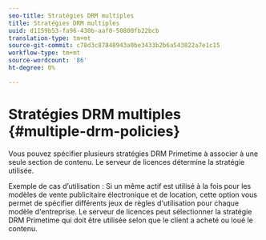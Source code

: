 ```yaml
---
seo-title: Stratégies DRM multiples
title: Stratégies DRM multiples
uuid: d1159b53-fa96-430b-aaf0-50800fb22bcb
translation-type: tm+mt
source-git-commit: c78d3c87848943a0be3433b2b6a543822a7e1c15
workflow-type: tm+mt
source-wordcount: '86'
ht-degree: 0%

---
```



# Stratégies DRM multiples {#multiple-drm-policies}

Vous pouvez spécifier plusieurs stratégies DRM Primetime à associer à une seule section de contenu. Le serveur de licences détermine la stratégie utilisée.

Exemple de cas d’utilisation : Si un même actif est utilisé à la fois pour les modèles de vente publicitaire électronique et de location, cette option vous permet de spécifier différents jeux de règles d&#39;utilisation pour chaque modèle d&#39;entreprise. Le serveur de licences peut sélectionner la stratégie DRM Primetime qui doit être utilisée selon que le client a acheté ou loué le contenu.

